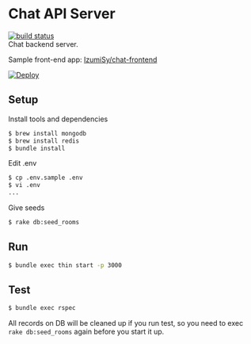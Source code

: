 # Chat API Server
[![build status](https://circleci.com/gh/IzumiSy/chat-api-server.svg?style=shield&circle-token=a8ab869724415d9d09f918fa716bf41a8ea45188)](https://circleci.com/gh/IzumiSy/chat-api-server)  
Chat backend server.

Sample front-end app: [IzumiSy/chat-frontend](https://github.com/IzumiSy/chat-frontend)

[![Deploy](https://www.herokucdn.com/deploy/button.svg)](https://heroku.com/deploy)

## Setup
Install tools and dependencies
```bash
$ brew install mongodb
$ brew install redis
$ bundle install
```

Edit .env
```bash
$ cp .env.sample .env
$ vi .env
...
```

Give seeds
```bash
$ rake db:seed_rooms
```

## Run
```bash
$ bundle exec thin start -p 3000
```

## Test
```bash
$ bundle exec rspec
```
All records on DB will be cleaned up if you run test, so you need to exec `rake db:seed_rooms` again before you start it up.
